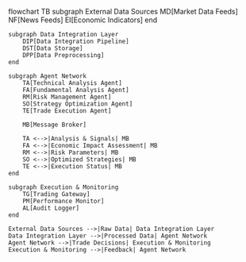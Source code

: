 flowchart TB
    subgraph External Data Sources
        MD[Market Data Feeds]
        NF[News Feeds]
        EI[Economic Indicators]
    end

    subgraph Data Integration Layer
        DIP[Data Integration Pipeline]
        DST[Data Storage]
        DPP[Data Preprocessing]
    end

    subgraph Agent Network
        TA[Technical Analysis Agent]
        FA[Fundamental Analysis Agent]
        RM[Risk Management Agent]
        SO[Strategy Optimization Agent]
        TE[Trade Execution Agent]
        
        MB[Message Broker]
        
        TA <-->|Analysis & Signals| MB
        FA <-->|Economic Impact Assessment| MB
        RM <-->|Risk Parameters| MB
        SO <-->|Optimized Strategies| MB
        TE <-->|Execution Status| MB
    end

    subgraph Execution & Monitoring
        TG[Trading Gateway]
        PM[Performance Monitor]
        AL[Audit Logger]
    end

    External Data Sources -->|Raw Data| Data Integration Layer
    Data Integration Layer -->|Processed Data| Agent Network
    Agent Network -->|Trade Decisions| Execution & Monitoring
    Execution & Monitoring -->|Feedback| Agent Network
